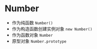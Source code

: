 # Number

- 作为纯函数 `Number()`
- 作为构造函数创建实例对象 `new Number()`
- 作为函数对象 `Number`
- 原型对象 `Number.prototype`